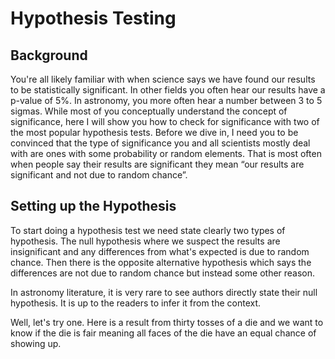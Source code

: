 # Hypothesis Testing
## Background
You're all likely familiar with when science says we have found our results to be statistically significant. In other fields you often hear our results have a p-value of 5%. In astronomy, you more often hear a number between 3 to 5 sigmas. While most of you conceptually understand the concept of significance, here I will show you how to check for significance with two of the most popular hypothesis tests. Before we dive in, I need you to be convinced that the type of significance you and all scientists mostly deal with are ones with some probability or random elements. That is most often when people say their results are significant they mean “our results are significant and not due to random chance”.

## Setting up the Hypothesis
To start doing a hypothesis test we need state clearly two types of hypothesis. The null hypothesis where we suspect the results are insignificant and any differences from what's expected is due to random chance. Then there is the opposite alternative hypothesis which says the differences are not due to random chance but instead some other reason.

In astronomy literature, it is very rare to see authors directly state their null hypothesis. It is up to the readers to infer it from the context.

Well, let's try one. Here is a result from thirty tosses of a die and we want to know if the die is fair meaning all faces of the die have an equal chance of showing up.